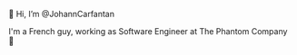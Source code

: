 👋 Hi, I’m @JohannCarfantan

I'm a French guy, working as Software Engineer at The Phantom Company 👻
